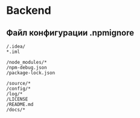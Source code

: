 # Backend
## Файл конфигурации .npmignore

```ignore
/.idea/
*.iml

/node_modules/*
/npm-debug.json
/package-lock.json

/source/*
/config/*
/log/*
/LICENSE
/README.md
/docs/*
```